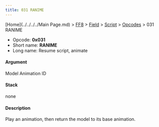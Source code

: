 ```yaml
---
title: 031 RANIME
---
```


[Home](../../../../Main Page.md) > [FF8](../../../../FF8.md) > [Field](../../../Field.md) > [Script](../../Script.md) > [Opcodes](../Opcodes.md) > 031 RANIME

-   Opcode: **0x031**
-   Short name: **RANIME**
-   Long name: Resume script, animate

#### Argument

Model Animation ID

#### Stack

none

#### Description

Play an animation, then return the model to its base animation.
